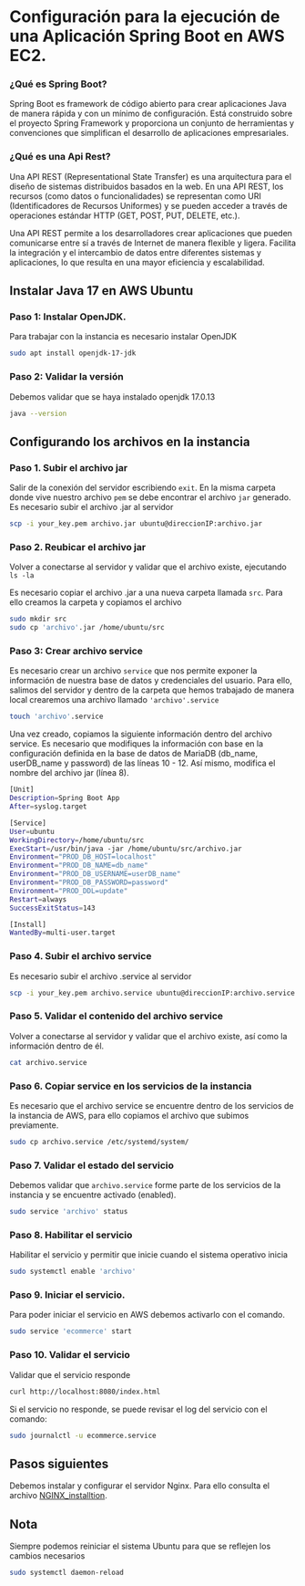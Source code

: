 # Configuración para la ejecución de una Aplicación Spring Boot en AWS EC2.

### ¿Qué es Spring Boot?

Spring Boot es framework de código abierto para crear aplicaciones Java de manera rápida y con un mínimo de configuración. Está construido sobre el proyecto Spring Framework y proporciona un conjunto de herramientas y convenciones que simplifican el desarrollo de aplicaciones empresariales.

### ¿Qué es una Api Rest?

Una API REST (Representational State Transfer) es una arquitectura para el diseño de sistemas distribuidos basados en la web. En una API REST, los recursos (como datos o funcionalidades) se representan como URI (Identificadores de Recursos Uniformes) y se pueden acceder a través de operaciones estándar HTTP (GET, POST, PUT, DELETE, etc.).

Una API REST permite a los desarrolladores crear aplicaciones que pueden comunicarse entre sí a través de Internet de manera flexible y ligera. Facilita la integración y el intercambio de datos entre diferentes sistemas y aplicaciones, lo que resulta en una mayor eficiencia y escalabilidad.

## Instalar Java 17 en AWS Ubuntu

### Paso 1: Instalar OpenJDK.

Para trabajar con la instancia es necesario instalar OpenJDK

   ```bash
   sudo apt install openjdk-17-jdk
   ```

### Paso 2: Validar la versión

Debemos validar que se haya instalado openjdk 17.0.13 

   ```bash
   java --version
   ```

## Configurando los archivos en la instancia

### Paso 1. Subir el archivo jar

Salir de la conexión del servidor escribiendo `exit`. En la misma carpeta donde vive nuestro archivo `pem` se debe encontrar el archivo `jar` generado. Es necesario subir el archivo .jar al servidor

   ```bash
   scp -i your_key.pem archivo.jar ubuntu@direccionIP:archivo.jar
   ```

### Paso 2. Reubicar el archivo jar

Volver a conectarse al servidor y validar que el archivo existe, ejecutando `ls -la`

Es necesario copiar el archivo .jar a una nueva carpeta llamada `src`. Para ello creamos la carpeta y copiamos el archivo

   ```bash
   sudo mkdir src
   sudo cp 'archivo'.jar /home/ubuntu/src
   ```

### Paso 3: Crear archivo service

Es necesario crear un archivo `service` que nos permite exponer la información de nuestra base de datos y credenciales del usuario.
Para ello, salimos del servidor y dentro de la carpeta que hemos trabajado de manera local crearemos una archivo llamado `'archivo'.service`

   ```bash
   touch 'archivo'.service
   ```

Una vez creado, copiamos la siguiente información dentro del archivo service. Es necesario que modifiques la información con base en la configuración definida en la base de datos de MariaDB (db_name, userDB_name y password) de las líneas 10 - 12.
Así mismo, modifica el nombre del archivo jar (línea 8).

   ```bash
   [Unit]
   Description=Spring Boot App
   After=syslog.target

   [Service]
   User=ubuntu
   WorkingDirectory=/home/ubuntu/src
   ExecStart=/usr/bin/java -jar /home/ubuntu/src/archivo.jar
   Environment="PROD_DB_HOST=localhost"
   Environment="PROD_DB_NAME=db_name"
   Environment="PROD_DB_USERNAME=userDB_name"
   Environment="PROD_DB_PASSWORD=password"
   Environment="PROD_DDL=update"
   Restart=always
   SuccessExitStatus=143

   [Install]
   WantedBy=multi-user.target
   ```

### Paso 4. Subir el archivo service

Es necesario subir el archivo .service al servidor

   ```bash
   scp -i your_key.pem archivo.service ubuntu@direccionIP:archivo.service
   ```

### Paso 5. Validar el contenido del archivo service

Volver a conectarse al servidor y validar que el archivo existe, así como la información dentro de él.

   ```bash
   cat archivo.service
   ```

### Paso 6. Copiar service en los servicios de la instancia

Es necesario que el archivo service se encuentre dentro de los servicios de la instancia de AWS, para ello copiamos el archivo que subimos previamente.

   ```bash 
   sudo cp archivo.service /etc/systemd/system/
   ```

### Paso 7. Validar el estado del servicio

Debemos validar que `archivo.service` forme parte de los servicios de la instancia y se encuentre activado (enabled).

   ```bash
   sudo service 'archivo' status
   ```

### Paso 8. Habilitar el servicio

Habilitar el servicio y permitir que inicie cuando el sistema operativo inicia

   ```bash
   sudo systemctl enable 'archivo'
   ```

### Paso 9. Iniciar el servicio.

Para poder iniciar el servicio en AWS debemos activarlo con el comando.

   ```bash
   sudo service 'ecommerce' start
   ```

### Paso 10. Validar el servicio

Validar que el servicio responde

   ```bash
   curl http://localhost:8080/index.html
   ```

Si el servicio no responde, se puede revisar el log del servicio con el comando:

   ```bash
   sudo journalctl -u ecommerce.service
   ```


## Pasos siguientes

Debemos instalar y configurar el servidor Nginx. Para ello consulta el archivo [NGINX_installtion](/NGINX_installation_guide.md).

## Nota

Siempre podemos reiniciar el sistema Ubuntu para que se reflejen los cambios necesarios

   ```bash
   sudo systemctl daemon-reload
   ```




